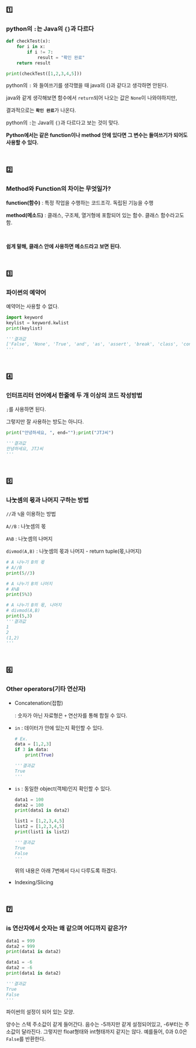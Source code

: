 ### :one:

### python의 `:`는 Java의 `{}`과 다르다

```python
def checkTest(x):
    for i in x:
        if i != 7:
            result = "확인 완료"
    return result

print(checkTest([1,2,3,4,5]))
```

python의 `:` 와 들여쓰기를 생각했을 때 java의 {}과 같다고 생각하면 안된다.

java와 같게 생각해보면 함수에서 `return`되어 나오는 값은 `None`이 나와야하지만,

결과적으로는 <span style="font-weight:bold">`확인 완료`</span>가 나온다.

python의 `:`는 Java의 `{}`과 다르다고 보는 것이 맞다.

**Python에서는 같은 function이나 method 안에 있다면 그 변수는 들여쓰기가 되어도 사용할 수 있다.**

<br>

### :two:

### Method와 Function의 차이는 무엇일가?

**function(함수)** : 특정 작업을 수행하는 코드조각. 독립된 기능을 수행

**method(메소드)** : 클래스, 구조체, 열거형에 포함되어 있는 함수. 클래스 함수라고도 함.

<br>

**쉽게 말해, 클래스 안에 사용하면 메소드라고 보면 된다.**

<br>

### :three:

### 파이썬의 예약어

 예약어는 사용할 수 없다.

```python
import keyword
keylist = keyword.kwlist
print(keylist)

'''결과값
['False', 'None', 'True', 'and', 'as', 'assert', 'break', 'class', 'continue', 'def', 'del', 'elif', 'else', 'except', 'finally', 'for', 'from', 'global', 'if', 'import', 'in', 'is', 'lambda', 'nonlocal', 'not', 'or', 'pass', 'raise', 'return', 'try', 'while', 'with', 'yield']
'''
```

<br>

### :four:

### 인터프리터 언어에서 한줄에 두 개 이상의 코드 작성방법

`;`를 사용하면 된다.

그렇지만 잘 사용하는 방도는 아니다.

```python
print("안녕하세요, ", end="");print("JTJ씨")

'''결과값
안녕하세요, JTJ씨
'''
```

<br>

### :five:

### 나눗셈의 몫과 나머지 구하는 방법

`//`과 `%`을 이용하는 방법

`A//B` : 나눗셈의 몫

`A%B` : 나눗셈의 나머지

`divmod(A,B)` : 나눗셈의 몫과 나머지 - return tuple(몫,나머지)

```python
# A 나누기 B의 몫
# A//B
print(5//3)

# A 나누기 B의 나머지
# A%B
print(5%3)

# A 나누기 B의 몫, 나머지
# divmod(A,B)
print(5,3)
'''결과값
1
2
(1,2)
'''
```

<br>

### :six:

### Other operators(기타 연산자)

- Concatenation(접합)

  : 숫자가 아닌 자료형은 `+` 연산자를 통해 합칠 수 있다.

- `in` : 데이터가 안에 있는지 확인할 수 있다.

  ```python
  # Ex.
  data = [1,2,3]
  if 3 in data:
      print(True)
  
  '''결과값
  True
  '''
  ```

- `is` : 동일한 object(객체)인지 확인할 수 있다.

  ```python
  data1 = 100
  data2 = 100
  print(data1 is data2)
  
  list1 = [1,2,3,4,5]
  list2 = [1,2,3,4,5]
  print(list1 is list2)
  
  '''결과값
  True
  False
  '''
  ```

  위의 내용은 아래 7번에서 다시 다루도록 하겠다.

- Indexing/Slicing

<br>

### :seven:

### is 연산자에서 숫자는 왜 같으며 어디까지 같은가?

```python
data1 = 999
data2 = 999
print(data1 is data2)

data1 = -6
data2 = -6
print(data1 is data2)

'''결과값
True
False
'''
```

파이썬의 설정이 되어 있는 모양.

양수는 스텍 주소값이 같게 들어간다. 음수는 -5까지만 같게 설정되어있고, -6부터는 주소값이 달라진다. 그렇지만 float형태와 int형태까지 같지는 않다. 예를들어, 0과 0.0은 `False`를 반환한다.